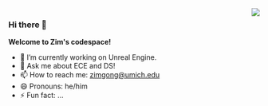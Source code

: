 <img align="right" src="https://github-readme-stats.vercel.app/api?username=ZimG386&show_icons=true&icon_color=767161&text_color=191320&bg_color=ffffff&hide_title=true"/>

### Hi there 👋
 **Welcome to Zim's codespace!**
- 🔭 I’m currently working on Unreal Engine. 
- 💬 Ask me about ECE and DS!
- 📫 How to reach me: zimgong@umich.edu
- 😄 Pronouns: he/him
- ⚡ Fun fact: ...
